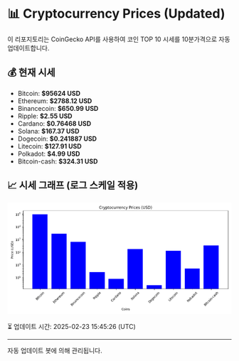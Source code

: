 
# 📊 Cryptocurrency Prices (Updated)

이 리포지토리는 CoinGecko API를 사용하여 코인 TOP 10 시세를 10분가격으로 자동 업데이트합니다.

## 💰 현재 시세
- Bitcoin: **$95624 USD**
- Ethereum: **$2788.12 USD**
- Binancecoin: **$650.99 USD**
- Ripple: **$2.55 USD**
- Cardano: **$0.76468 USD**
- Solana: **$167.37 USD**
- Dogecoin: **$0.241887 USD**
- Litecoin: **$127.91 USD**
- Polkadot: **$4.99 USD**
- Bitcoin-cash: **$324.31 USD**

## 📈 시세 그래프 (로그 스케일 적용)
![Crypto Prices](crypto_prices.png)

⏳ 업데이트 시간: 2025-02-23 15:45:26 (UTC)

---
자동 업데이트 봇에 의해 관리됩니다.
